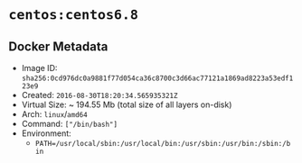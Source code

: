 # `centos:centos6.8`

## Docker Metadata

- Image ID: `sha256:0cd976dc0a9881f77d054ca36c8700c3d66ac77121a1869ad8223a53edf123e9`
- Created: `2016-08-30T18:20:34.565935321Z`
- Virtual Size: ~ 194.55 Mb
  (total size of all layers on-disk)
- Arch: `linux`/`amd64`
- Command: `["/bin/bash"]`
- Environment:
  - `PATH=/usr/local/sbin:/usr/local/bin:/usr/sbin:/usr/bin:/sbin:/bin`